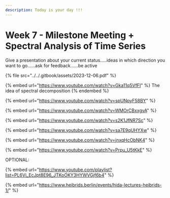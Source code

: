 ```yaml
---
description: Today is your day !!!
---
```


# Week 7 - Milestone Meeting + Spectral Analysis of Time Series

Give a presentation about your current status.....ideas in which direction you want to go......ask for feedback......be active

{% file src="../../.gitbook/assets/2023-12-06.pdf" %}



{% embed url="https://www.youtube.com/watch?v=Gka11q5VfFI" %}
The idea of spectral decomposition
{% endembed %}



{% embed url="https://www.youtube.com/watch?v=spUNpyF58BY" %}

{% embed url="https://www.youtube.com/watch?v=WMOrCBxxgvA" %}

{% embed url="https://www.youtube.com/watch?v=s2K1JfNR7Sc" %}

{% embed url="https://www.youtube.com/watch?v=sa7E9qUHYXw" %}



{% embed url="https://www.youtube.com/watch?v=jnxqHcObNK4" %}



{% embed url="https://www.youtube.com/watch?v=Prpu_U5tKkE" %}

OPTIONAL:

{% embed url="https://www.youtube.com/playlist?list=PL6Vi_EcJpt8E96_JTKoOKY3HYWVGjf6b4" %}

{% embed url="https://www.heibrids.berlin/events/hida-lectures-heibrids-1/" %}
